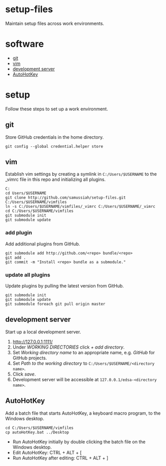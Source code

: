 # setup-files
Maintain setup files across work environments.

# software
* [git](https://git-scm.com/)
* [vim](http://www.vim.org/)
* [development server](http://www.easyphp.org/)
* [AutoHotKey](https://autohotkey.com/)

# setup
Follow these steps to set up a work environment.

## git
Store GitHub credentials in the home directory.

```
git config --global credential.helper store
```

## vim
Establish vim settings by creating a symlink in `C:/Users/$USERNAME` to the \_vimrc file in this repo and initializing all plugins.

```
C:
cd Users/$USERNAME
git clone http://github.com/samussiah/setup-files.git C:/Users/$USERNAME/vimfiles
ln -s C:/Users/$USERNAME/vimfiles/_vimrc C:/Users/$USERNAME/_vimrc
cd C:/Users/$USERNAME/vimfiles
git submodule init
git submodule update
```

### add plugin
Add additional plugins from GitHub.

```
git submodule add http://github.com/<repo> bundle/<repo>
git add .
git commit -m "Install <repo> bundle as a submodule."
```

### update all plugins
Update plugins by pulling the latest version from GitHub.

```
git submodule init
git submodule update
git submodule foreach git pull origin master
```

## development server
Start up a local development server.

1. http://127.0.0.1:1111/
2. Under _WORKING DIRECTORIES_ click _+ add directory_.
3. Set _Working directory name_ to an appropriate name, e.g. _GitHub_ for GitHub projects.
4. Set _Path to the working directory_ to `C:/Users/$USERNAME/<directory name>`.
5. Click _save_.
6. Development server will be accessible at `127.0.0.1/edsa-<directory name>`.

## AutoHotKey
Add a batch file that starts AutoHotKey, a keyboard macro program, to the Windows desktop.

```
cd C:/Users/$USERNAME/vimfiles
cp autoHotKey.bat ../Desktop
```

* Run AutoHotKey initially by double clicking the batch file on the Windows desktop.
* Edit AutoHotKey: CTRL + ALT + [
* Run AutoHotKey after editing: CTRL + ALT + ]
